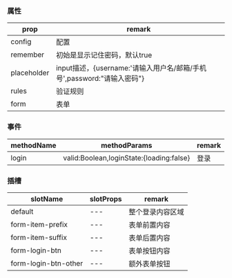 ### 属性

|prop| remark           |
|---|------------------|
|config| 配置               |
|remember| 初始是显示记住密码，默认true |
|placeholder| input描述，{username:'请输入用户名/邮箱/手机号',password:"请输入密码"}         |
|rules| 验证规则             |
|form| 表单               |

### 事件
|methodName| methodParams                | remark |
|---|-----------------------------|------|
|login| valid:Boolean,loginState:{loading:false} | 登录   |



### 插槽

| slotName | slotProps | remark   |
|----------|-----------|----------|
| default  | ---       | 整个登录内容区域 |
| form-item-prefix  | ---       | 表单前置内容   |
| form-item-suffix  |---| 表单后置内容   |
|form-login-btn|---| 表单按钮内容   |
|form-login-btn-other|---| 额外表单按钮   |
